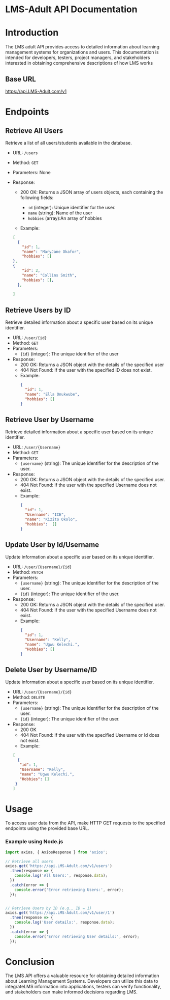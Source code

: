 # LMS-Adult API Documentation

# Introduction
The LMS adult  API provides access to detailed information about learning management systems for organizations and users. This documentation is intended for developers, testers, project managers, and stakeholders interested in obtaining comprehensive descriptions of how LMS works 

## Base URL
https://api.LMS-Adult.com/v1

# Endpoints

## Retrieve All Users
Retrieve a list of all users/students available in the database.
- URL: `/users`
- Method: `GET`
- Parameters: None
- Response:
  - 200 OK: Returns a JSON array of users objects, each containing the following fields:

    - `id` (integer): Unique identifier for the user.
    - `name` (string): Name of the user
    - `hobbies` (array):An array of hobbies

  -  Example:

    ````json
    [
      {
        "id": 1,
        "name": "MaryJane Okafor",
        "hobbies": [] 
    },
    {
        "id": 2,
        "name": "Collins Smith",
        "hobbies": [],
      },
      
    ]
## Retrieve Users by ID
Retrieve detailed information about a specific user based on its unique identifier.

- URL: `/user/{id}`
- Method: `GET`
- Parameters:
  - `{id}` (integer): The unique identifier of the user
- Response:
  - 200 OK: Returns a JSON object with the details of the specified user
  - 404 Not Found: If the user with the specified ID does not exist.
  - Example:
    ```json
    {
      "id": 1,
      "name": "Ella Onukwube",
      "hobbies": []
    }
## Retrieve User by Username
Retrieve detailed information about a specific user based on its unique identifier.

- URL: `/user/{Username}`
- Method: `GET`
- Parameters:
  - `{username}` (string): The unique identifier for the description  of the user.
- Response:
  - 200 OK: Returns a JSON object with the details of the specified user.
  - 404 Not Found: If the user with the specified Username does not exist.
  - Example:
    ````json
    {
      "id": 1,
      "Username": "ICE",
      "name": "Kizito Okolo",
      "hobbies":  []
    }
## Update User by Id/Username
Update information about a specific user based on its unique identifier.

- URL: `/user/{Username}/{id}`
- Method: `PATCH`
- Parameters:
  - `{username}` (string): The unique identifier for the description of the user.
  -  `{id}` (integer): The unique identifier of the user.
- Response:
  - 200 OK: Returns a JSON object with the details of the specified user.
  - 404 Not Found: If the user with the specified Username does not exist.
  - Example:
    ````json
    {
      "id": 1,
      "Username": "Kelly",
      "name": "Ugwu Kelechi.",
      "Hobbies": []
    }
## Delete User by Username/ID
Update information about a specific user based on its unique identifier.

- URL: `/user/{Username}/{id}`
- Method: `DELETE`
- Parameters:
  - `{username}` (string): The unique identifier for the description  of the user.
  -  `{id}` (integer): The unique identifier of the user.
- Response:
  - 200 OK
  - 404 Not Found: If the user with the specified Username or Id does not exist.
  - Example:
   ````json
   [
     {
      "id": 1,
      "Username": "Kelly",
      "name": "Ugwu Kelechi.",
      "Hobbies": []
    }
   ]
# Usage
To access user data from the API, make HTTP GET requests to the specified endpoints using the provided base URL.

### Example using Node.js

```Typescript
import axios, { AxiosResponse } from 'axios';

// Retrieve all users
axios.get('https://api.LMS-Adult.com/v1/users')
  .then(response => {
    console.log('All Users:', response.data);
  })
  .catch(error => {
    console.error('Error retrieving Users:', error);
  });


// Retrieve Users by ID (e.g., ID = 1)
axios.get('https://api.LMS-Adult.com/v1/user/1')
  .then(response => {
    console.log('User details:', response.data);
  })
  .catch(error => {
    console.error('Error retrieving User details:', error);
  });
```

# Conclusion
The LMS API offers a valuable resource for obtaining detailed information about Learning Management Systems. Developers can utilize this data to integrateLMS information into applications, testers can verify functionality, and stakeholders can make informed decisions regarding LMS.
